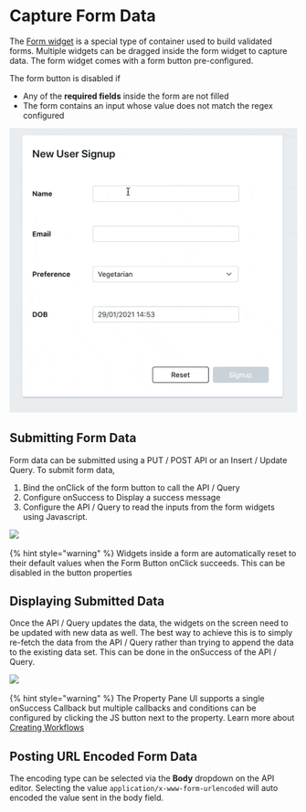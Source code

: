 # Capture Form Data

The [Form widget](../../widget-reference/form.md) is a special type of container used to build validated forms. Multiple widgets can be dragged inside the form widget to capture data. The form widget comes with a form button pre-configured. 

The form button is disabled if 

* Any of the **required fields** inside the form are not filled
* The form contains an input whose value does not match the regex configured

![](../../.gitbook/assets/form%20%282%29.gif)

## Submitting Form Data

Form data can be submitted using a PUT / POST API or an Insert / Update Query. To submit form data,  

1. Bind the onClick of the form button to call the API / Query
2. Configure onSuccess to Display a success message
3. Configure the API / Query to read the inputs from the form widgets using Javascript.

![](../../.gitbook/assets/form-query%20%281%29.gif)

{% hint style="warning" %}
Widgets inside a form are automatically reset to their default values when the Form Button onClick succeeds. This can be disabled in the button properties


## Displaying Submitted Data

Once the API / Query updates the data, the widgets on the screen need to be updated with new data as well. The best way to achieve this is to simply re-fetch the data from the API / Query rather than trying to append the data to the existing data set. This can be done in the onSuccess of the API / Query.

![](../../.gitbook/assets/refetch-data.gif)

{% hint style="warning" %}
The Property Pane UI supports a single onSuccess Callback but multiple callbacks and conditions can be configured by clicking the JS button next to the property. Learn more about [Creating Workflows](../writing-code/workflows.md)


## Posting URL Encoded Form Data

The encoding type can be selected via the **Body** dropdown on the API editor. Selecting the value `application/x-www-form-urlencoded` will auto encoded the value sent in the body field.

